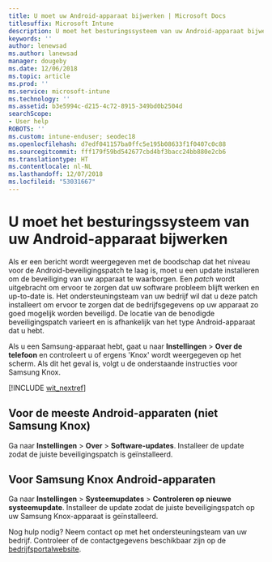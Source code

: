 ```yaml
---
title: U moet uw Android-apparaat bijwerken | Microsoft Docs
titlesuffix: Microsoft Intune
description: U moet het besturingssysteem van uw Android-apparaat bijwerken.
keywords: ''
author: lenewsad
ms.author: lanewsad
manager: dougeby
ms.date: 12/06/2018
ms.topic: article
ms.prod: ''
ms.service: microsoft-intune
ms.technology: ''
ms.assetid: b3e5994c-d215-4c72-8915-349bd0b2504d
searchScope:
- User help
ROBOTS: ''
ms.custom: intune-enduser; seodec18
ms.openlocfilehash: d7edf041157ba0ffc5e195b08633f1f0407c0c88
ms.sourcegitcommit: fff179f59bd542677cbd4bf3bacc24bb880e2cb6
ms.translationtype: HT
ms.contentlocale: nl-NL
ms.lasthandoff: 12/07/2018
ms.locfileid: "53031667"
---
```

# <a name="you-need-to-update-your-android-devices-operating-system"></a>U moet het besturingssysteem van uw Android-apparaat bijwerken

Als er een bericht wordt weergegeven met de boodschap dat het niveau voor de Android-beveiligingspatch te laag is, moet u een update installeren om de beveiliging van uw apparaat te waarborgen. Een _patch_ wordt uitgebracht om ervoor te zorgen dat uw software probleem blijft werken en up-to-date is. Het ondersteuningsteam van uw bedrijf wil dat u deze patch installeert om ervoor te zorgen dat de bedrijfsgegevens op uw apparaat zo goed mogelijk worden beveiligd. De locatie van de benodigde beveiligingspatch varieert en is afhankelijk van het type Android-apparaat dat u hebt.

Als u een Samsung-apparaat hebt, gaat u naar **Instellingen** > **Over de telefoon** en controleert u of ergens 'Knox' wordt weergegeven op het scherm. Als dit het geval is, volgt u de onderstaande instructies voor Samsung Knox.

[!INCLUDE [wit_nextref](includes/end-user-os-update-guidance.md)]

## <a name="for-most-android-devices-non-samsung-knox"></a>Voor de meeste Android-apparaten (niet Samsung Knox)

Ga naar **Instellingen** > **Over** > **Software-updates**. Installeer de update zodat de juiste beveiligingspatch is geïnstalleerd.

## <a name="for-samsung-knox-android-devices"></a>Voor Samsung Knox Android-apparaten

Ga naar **Instellingen** > **Systeemupdates** > **Controleren op nieuwe systeemupdate**. Installeer de update zodat de juiste beveiligingspatch op uw Samsung Knox-apparaat is geïnstalleerd.



Nog hulp nodig? Neem contact op met het ondersteuningsteam van uw bedrijf. Controleer of de contactgegevens beschikbaar zijn op de [bedrijfsportalwebsite](https://go.microsoft.com/fwlink/?linkid=2010980).
